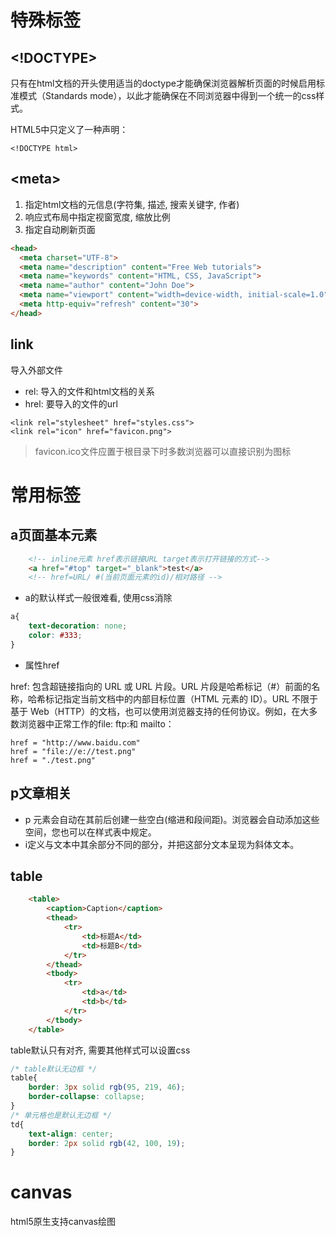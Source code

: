 # 特殊标签

## \<!DOCTYPE\>

只有在html文档的开头使用适当的doctype才能确保浏览器解析页面的时候启用标准模式（Standards mode），以此才能确保在不同浏览器中得到一个统一的css样式。

HTML5中只定义了一种声明：

`<!DOCTYPE html>`

## \<meta\>

1. 指定html文档的元信息(字符集, 描述, 搜索关键字, 作者)
2. 响应式布局中指定视窗宽度, 缩放比例
3. 指定自动刷新页面

```html
<head>
  <meta charset="UTF-8">
  <meta name="description" content="Free Web tutorials">
  <meta name="keywords" content="HTML, CSS, JavaScript">
  <meta name="author" content="John Doe">
  <meta name="viewport" content="width=device-width, initial-scale=1.0">
  <meta http-equiv="refresh" content="30">
</head>
```

## link

导入外部文件

* rel: 导入的文件和html文档的关系
* hrel: 要导入的文件的url

```
<link rel="stylesheet" href="styles.css">
<link rel="icon" href="favicon.png">
```

> favicon.ico文件应置于根目录下时多数浏览器可以直接识别为图标

# 常用标签

## a页面基本元素

```html
    <!-- inline元素 href表示链接URL target表示打开链接的方式-->
    <a href="#top" target="_blank">test</a>
    <!-- href=URL/ #(当前页面元素的id)/相对路径 -->
```

* a的默认样式一般很难看, 使用css消除

```css
a{
    text-decoration: none;
    color: #333;
}
```

* 属性href

href: 包含超链接指向的 URL 或 URL 片段。URL 片段是哈希标记（#）前面的名称，哈希标记指定当前文档中的内部目标位置（HTML 元素的 ID）。URL 不限于基于 Web（HTTP）的文档，也可以使用浏览器支持的任何协议。例如，在大多数浏览器中正常工作的file: ftp:和 mailto：

```
href = "http://www.baidu.com"
href = "file://e://test.png"
href = "./test.png"
```

## p文章相关

* p 元素会自动在其前后创建一些空白(缩进和段间距)。浏览器会自动添加这些空间，您也可以在样式表中规定。
* i定义与文本中其余部分不同的部分，并把这部分文本呈现为斜体文本。

## table

```html
    <table>
        <caption>Caption</caption>
        <thead>
            <tr>
                <td>标题A</td>
                <td>标题B</td>
            </tr>
        </thead>
        <tbody>
            <tr>
                <td>a</td>
                <td>b</td>
            </tr>
        </tbody>
    </table>
```

table默认只有对齐, 需要其他样式可以设置css

```css
/* table默认无边框 */
table{
    border: 3px solid rgb(95, 219, 46);
    border-collapse: collapse;
}
/* 单元格也是默认无边框 */
td{
    text-align: center;
    border: 2px solid rgb(42, 100, 19);
}
```

# canvas

html5原生支持canvas绘图
